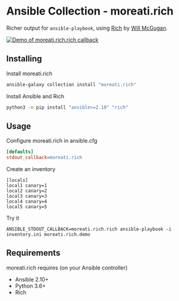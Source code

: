 # Ansible Collection - moreati.rich

Richer output for `ansible-playbook`, using [Rich] by [Will McGugan].

[![](https://asciinema.org/a/vRIFoyfPNHDkOVGnUbEOeVTI2.svg "Demo of moreati.rich.rich callback")](https://asciinema.org/a/vRIFoyfPNHDkOVGnUbEOeVTI2)

## Installing

Install moreati.rich

```sh
ansible-galaxy collection install "moreati.rich"
```

Install Ansible and Rich

```sh
python3 -m pip install "ansible>=2.10" "rich"
```

## Usage

Configure moreati.rich in ansible.cfg

```ini
[defaults]
stdout_callback=moreati.rich
```

Create an inventory

```
[locals]
local1 canary=1
local2 canary=2
local3 canary=3
local4 canary=4
local5 canary=5
```

Try it


```
ANSIBLE_STDOUT_CALLBACK=moreati.rich.rich ansible-playbook -i inventory.ini moreati.rich.demo
```

## Requirements

moreati.rich requires (on your Ansible controller)

- Ansible 2.10+
- Python 3.6+
- Rich


[Rich]: https://github.com/Textualize/rich
[Will McGugan]: https://github.com/willmcgugan
